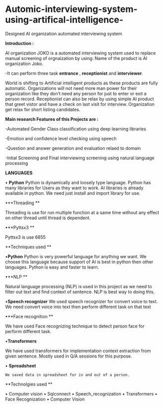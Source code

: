 # Automic-interviewing-system-using-artifical-intelligence-
Designed AI organization automated interviewing system 

**Introduction :**

AI organization JOKO is a automated interviewing system used to replace manual screening of orgnaization by using:
Name of the product is AI organization Joko. 

-It can perform three task **entrance** , **receptionist** and **interviewer**. 

World is shifting to Artificial intelligent products as these products are fully automatic. Organizations will not need more man power for their organization like they don’t need any person for just to enter or exit a person record. Receptionist can also be relax by using simple AI product that greet vistor and have a check on last visit for interview. Organization get relax for short listing candidates.  

**Main research Features of this Projects are :**

-Automated Gender Class classification using deep learning libraries

-Emotion and confidence level checking using speech 

-Question and answer generation and evaluation relaed to domain

-Intial Screening and Final interviewing screening using natural language processing 

**LANGUAGES**

• **Python**
Python is dynamically and loosely type language. Python has many libraries for Users as they want to work. AI libraries is already available in python. We need just install and import library for use. 

•**Threading **

Threading is use for run multiple function at a same time without any effect on other thread until thread is dependent. 

•**Pyttsx3 **

Pyttsx3 is use 6855

**Techniques used **

•**Python**
Python is very powerful language for anything we want. We choose this language because support of AI is best in python then other languages. Python is easy and faster to learn. 

•**NLP **

Natural language processing (NLP) is used in this project as we need to filter out text and find context of sentence. NLP is best way to doing this.   

•**Speech recognizer**
We used speech recognizer for convert voice to text. We need convert voice into text then perform different task on that text

•**Face recognition **

We have used Face recognizing technique to detect person face for perform different task. 

•**Transformers**

We have used transformers for implementation context extraction from given sentence. Mostly used in Q/A sessions for this purpose.

•	**Spreadsheet**

	We saved data in spreadsheet for in and out of a person. 


**Technolgies used **

•	Computer vision 
•	Sqlconnect 
•	Speech_recognization
•	Transformers
•	Face Recognization
•	Computer Vision 
